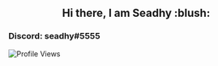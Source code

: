 <h2 align="center">Hi there, I am Seadhy :blush:</h2>
<h3> Discord: seadhy#5555 </h3>

![Profile Views](https://komarev.com/ghpvc/?username=seadhy)

